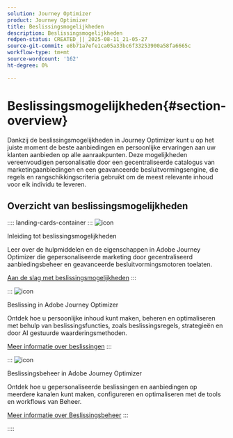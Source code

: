 ```yaml
---
solution: Journey Optimizer
product: Journey Optimizer
title: Beslissingsmogelijkheden
description: Beslissingsmogelijkheden
redpen-status: CREATED_||_2025-08-11_21-05-27
source-git-commit: e8b71a7efe1ca05a33bc6f33253900a58fa6665c
workflow-type: tm+mt
source-wordcount: '162'
ht-degree: 0%

---
```



# Beslissingsmogelijkheden{#section-overview}

Dankzij de beslissingsmogelijkheden in Journey Optimizer kunt u op het juiste moment de beste aanbiedingen en persoonlijke ervaringen aan uw klanten aanbieden op alle aanraakpunten. Deze mogelijkheden vereenvoudigen personalisatie door een gecentraliseerde catalogus van marketingaanbiedingen en een geavanceerde besluitvormingsengine, die regels en rangschikkingscriteria gebruikt om de meest relevante inhoud voor elk individu te leveren.

## Overzicht van beslissingsmogelijkheden

:::: landing-cards-container
:::
![icon](https://cdn.experienceleague.adobe.com/icons/book.svg)

Inleiding tot beslissingsmogelijkheden

Leer over de hulpmiddelen en de eigenschappen in Adobe Journey Optimizer die gepersonaliseerde marketing door gecentraliseerd aanbiedingsbeheer en geavanceerde besluitvormingsmotoren toelaten.

[Aan de slag met beslissingsmogelijkheden](../using/experience-decisioning/gs-decision.md)
:::

:::
![icon](https://cdn.experienceleague.adobe.com/icons/puzzle-piece.svg)

Beslissing in Adobe Journey Optimizer

Ontdek hoe u persoonlijke inhoud kunt maken, beheren en optimaliseren met behulp van beslissingsfuncties, zoals beslissingsregels, strategieën en door AI gestuurde waarderingsmethoden.

[Meer informatie over beslissingen](experience-decisioning-landing-page.md)
:::

:::
![icon](https://cdn.experienceleague.adobe.com/icons/gear.svg)

Beslissingsbeheer in Adobe Journey Optimizer

Ontdek hoe u gepersonaliseerde beslissingen en aanbiedingen op meerdere kanalen kunt maken, configureren en optimaliseren met de tools en workflows van Beheer.

[Meer informatie over Beslissingsbeheer](offer-decisioning-landing-page.md)
:::

::::
